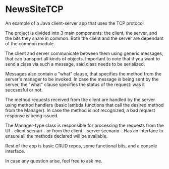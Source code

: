 # NewsSiteTCP
An example of a Java client-server app that uses the TCP protocol

The project is divided into 3 main components: the client, the server, and the bits they share in common.
Both the client and the server are dependant of the common module.

The client and server communicate between them using generic messages, that can transport all kinds of objects.
Important to note that if you want to send a class via such a message, said class needs to be serialized.

Messages also contain a "what" clause, that specifies the method from the server's manager to be invoked.
In case the message is being sent by the server, the "what" clause specifies the status of the request: was it succsesful or not.

The method requests received from the client are handled by the server using method handlers (basic lambda functions that call the desired method from the Manager).
In case the method is not recognized, a bad request response is being issued.

The Manager-type class is responsible for processing the requests from the UI - client scenari - or from the client - server scenario-.
Has an interface to ensure all the methods declared will be available.

Rest of the app is basic CRUD repos, some functional bits, and a console interface.

In case any question arise, feel free to ask me.
